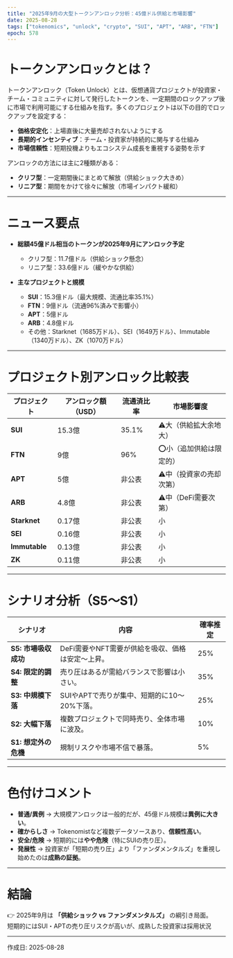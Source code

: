 ```yaml
---
title: "2025年9月の大型トークンアンロック分析：45億ドル供給と市場影響"
date: 2025-08-28
tags: ["tokenomics", "unlock", "crypto", "SUI", "APT", "ARB", "FTN"]
epoch: 578
---
```


# トークンアンロックとは？

トークンアンロック（Token Unlock）とは、仮想通貨プロジェクトが投資家・チーム・コミュニティに対して発行したトークンを、一定期間のロックアップ後に市場で利用可能にする仕組みを指す。多くのプロジェクトは以下の目的でロックアップを設定する：

- **価格安定化**：上場直後に大量売却されないようにする  
- **長期的インセンティブ**：チーム・投資家が持続的に関与する仕組み  
- **市場信頼性**：短期投機よりもエコシステム成長を重視する姿勢を示す  

アンロックの方法には主に2種類がある：

- **クリフ型**：一定期間後にまとめて解放（供給ショック大きめ）  
- **リニア型**：期間をかけて徐々に解放（市場インパクト緩和）  

---

# ニュース要点

- **総額45億ドル相当のトークンが2025年9月にアンロック予定**
  - クリフ型：11.7億ドル（供給ショック懸念）
  - リニア型：33.6億ドル（緩やかな供給）

- **主なプロジェクトと規模**
  - **SUI**：15.3億ドル（最大規模、流通比率35.1%）
  - **FTN**：9億ドル（流通96%済みで影響小）
  - **APT**：5億ドル
  - **ARB**：4.8億ドル
  - その他：Starknet（1685万ドル）、SEI（1649万ドル）、Immutable（1340万ドル）、ZK（1070万ドル）

---

# プロジェクト別アンロック比較表

| プロジェクト | アンロック額（USD） | 流通済比率 | 市場影響度 |
|--------------|------------------|------------|------------|
| **SUI** | 15.3億 | 35.1% | ⚠️大（供給拡大余地大） |
| **FTN** | 9億 | 96% | ⭕小（追加供給は限定的） |
| **APT** | 5億 | 非公表 | ⚠️中（投資家の売却次第） |
| **ARB** | 4.8億 | 非公表 | ⚠️中（DeFi需要次第） |
| **Starknet** | 0.17億 | 非公表 | 小 |
| **SEI** | 0.16億 | 非公表 | 小 |
| **Immutable** | 0.13億 | 非公表 | 小 |
| **ZK** | 0.11億 | 非公表 | 小 |

---

# シナリオ分析（S5〜S1）

| シナリオ | 内容 | 確率推定 |
|----------|------|----------|
| **S5: 市場吸収成功** | DeFi需要やNFT需要が供給を吸収、価格は安定〜上昇。 | 25% |
| **S4: 限定的調整** | 売り圧はあるが需給バランスで影響は小さい。 | 35% |
| **S3: 中規模下落** | SUIやAPTで売りが集中、短期的に10〜20%下落。 | 25% |
| **S2: 大幅下落** | 複数プロジェクトで同時売り、全体市場に波及。 | 10% |
| **S1: 想定外の危機** | 規制リスクや市場不信で暴落。 | 5% |

---

# 色付けコメント

- **普通/異例** → 大規模アンロックは一般的だが、45億ドル規模は**異例に大きい**。  
- **確からしさ** → Tokenomistなど複数データソースあり、**信頼性高い**。  
- **安全/危険** → 短期的には**やや危険**（特にSUIの売り圧）。  
- **発展性** → 投資家が「短期の売り圧」より「ファンダメンタルズ」を重視し始めたのは**成熟の証拠**。  

---

# 結論

👉 2025年9月は **「供給ショック vs ファンダメンタルズ」** の綱引き局面。  
短期的にはSUI・APTの売り圧リスクが高いが、成熟した投資家は採用状況

---
作成日: 2025-08-28
